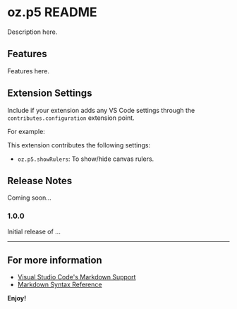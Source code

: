 # oz.p5 README

Description here.

## Features

Features here.

## Extension Settings

Include if your extension adds any VS Code settings through the `contributes.configuration` extension point.

For example:

This extension contributes the following settings:

* `oz.p5.showRulers`: To show/hide canvas rulers.

## Release Notes

Coming soon...

### 1.0.0

Initial release of ...

---

## For more information

* [Visual Studio Code's Markdown Support](http://code.visualstudio.com/docs/languages/markdown)
* [Markdown Syntax Reference](https://help.github.com/articles/markdown-basics/)

**Enjoy!**
